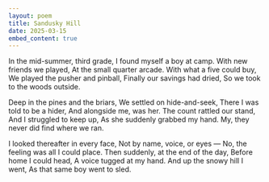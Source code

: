 ```yaml
---
layout: poem
title: Sandusky Hill
date: 2025-03-15
embed_content: true
---
```

In the mid-summer, third grade, 
I found myself a boy at camp.
With new friends we played,
At the small quarter arcade.
With what a five could buy,
We played the pusher and pinball,
Finally our savings had dried,
So we took to the woods outside.

Deep in the pines and the briars,
We settled on hide-and-seek,
There I was told to be a hider,
And alongside me, was her.
The count rattled our stand,
And I struggled to keep up,
As she suddenly grabbed my hand.
My, they never did find where we ran.

I looked thereafter in every face,
Not by name, voice, or eyes —
No, the feeling was all I could place.
Then suddenly, at the end of the day,
Before home I could head,
A voice tugged at my hand.
And up the snowy hill I went,
As that same boy went to sled.